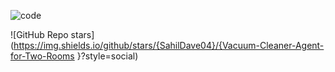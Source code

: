 ![code](https://user-images.githubusercontent.com/93636117/197222350-921fdec1-2757-4157-b0f2-70bef25c8696.png)

![GitHub Repo stars](https://img.shields.io/github/stars/{SahilDave04}/{Vacuum-Cleaner-Agent-for-Two-Rooms
}?style=social)
